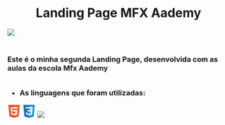 <h1 align="center">Landing Page MFX Aademy </h1>
<img src=/> <br><br>


<h3> Este é o minha segunda Landing Page, desenvolvida com as aulas da escola Mfx Aademy <br><br>

- As linguagens que foram utilizadas: </h3>

<img src="https://raw.githubusercontent.com/devicons/devicon/6910f0503efdd315c8f9b858234310c06e04d9c0/icons/html5/html5-original.svg" width="30px" /> 
<img src="https://raw.githubusercontent.com/devicons/devicon/6910f0503efdd315c8f9b858234310c06e04d9c0/icons/css3/css3-original.svg" width="30px" />
<img src="https://github.com/FelipeAz01/Projeto-Starbucks/assets/147412994/d4425548-e975-4587-804e-5b1330338238" width="30px">


<div align="center"> 
<a   >
  <img   width="120px"   /> 
</a>
</div>
